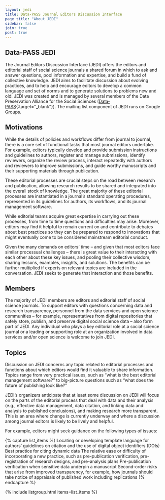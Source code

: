 ```yaml
---
layout: jedi
title: Data-PASS Journal Editors Discussion Interface
page_title: "About JEDI"
sidebar: false
join: true
post: true
---
```


## Data-PASS JEDI
The Journal Editors Discussion Interface (JEDI) offers the editors and editorial staff of social science journals a shared forum in which to ask and answer questions, pool information and expertise, and build a fund of collective knowledge. JEDI aims to facilitate discussion about evolving practices, and to help and encourage editors to develop a common language and set of norms and to generate solutions to problems new and old. JEDI was created and is managed by several members of the Data Preservation Alliance for the Social Sciences ([Data‐PASS](http://www.data-pass.org/){:target="_blank"}). The mailing list component of JEDI runs on Google Groups.

## Motivations
While the details of policies and workflows differ from journal to journal, there is a core set of functional tasks that most journal editors undertake. For example, editors typically develop and provide submission instructions and guidelines to authors, register and manage submissions, identify reviewers, organize the review process, interact repeatedly with authors and reviewers to improve submissions, and guide worthy manuscripts and their supporting materials through publication.

These editorial processes are crucial steps on the road between research and publication, allowing research results to be shared and integrated into the overall stock of knowledge. The great majority of these editorial processes are instantiated in a journal’s standard operating procedures, represented in its guidelines for authors, its workflows, and its journal management software.

While editorial teams acquire great expertise in carrying out these processes, from time to time questions and difficulties may arise. Moreover, editors may find it helpful to remain current on and contribute to debates about best practices so they can be prepared to respond to innovations that might eventually come to be considered mainstream editorial conduct.

Given the many demands on editors’ time – and given that most editors face similar processual challenges – there is great value to their interacting with each other about these key issues, and pooling their collective wisdom, sharing lessons, examples, insights, and solutions. The benefits can be further multiplied if experts on relevant topics are included in the conversation. JEDI seeks to generate that interaction and those benefits.

## Members
The majority of JEDI members are editors and editorial staff of social science journals. To support editors with questions concerning data and research transparency, personnel from the data services and open science communities – for example, representatives from digital repositories that safely store, publish, and preserve digital social science data – also form part of JEDI. Any individual who plays a key editorial role at a social science journal or a leading or supporting role at an organization involved in data services and/or open science is welcome to join JEDI.

## Topics
Discussion on JEDI concerns any topic related to editorial processes and functions about which editors would find it valuable to share information. Topics range from very practical issues, such as “what is the best editorial management software?” to big-picture questions such as “what does the future of publishing look like?”

JEDI’s organizers anticipate that at least some discussion on JEDI will focus on the parts of the editorial process that deal with data and their analysis (e.g., effective data management, data citation, and linking data and analysis to published conclusions), and making research more transparent. This is an area where change is currently underway and where a discussion among journal editors is likely to be lively and helpful.

For example, editors might seek guidance on the following types of issues:

{% capture list_items %}
Locating or developing template language for authors’ guidelines on citation and the use of digital object identifiers (DOIs)
Best practice for citing dynamic data
The relative ease or difficulty of incorporating a new practice, such as pre-publication verification, pre-registration of research designs, and pre-analysis plans
Pre-publication verification when sensitive data underpin a manuscript
Second-order risks that arise from improved transparency, for example, how journals should take notice of appraisals of published work including replications
{% endcapture %}

{% include listgroup.html items=list_items %}
